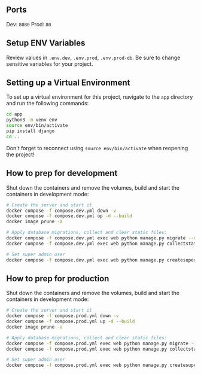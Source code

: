 ## Ports
Dev: `8080`
Prod: `80`
## Setup ENV Variables

Review values in `.env.dev`, `.env.prod`, `.env.prod-db`. Be sure to change sensitive variables for your project.

## Setting up a Virtual Environment

To set up a virtual environment for this project, navigate to the `app` directory and run the following commands:

```bash
cd app
python3 -m venv env
source env/bin/activate
pip install django
cd ..
```

Don't forget to reconnect using `source env/bin/activate` when reopening the project!

## How to prep for development

Shut down the containers and remove the volumes, build and start the containers in development mode:

```bash
# Create the server and start it
docker compose -f compose.dev.yml down -v
docker compose -f compose.dev.yml up -d --build
docker image prune -a

# Apply database migrations, collect and clear static files:
docker compose -f compose.dev.yml exec web python manage.py migrate --noinput
docker compose -f compose.dev.yml exec web python manage.py collectstatic --no-input --clear

# Set super admin user
docker compose -f compose.dev.yml exec web python manage.py createsuperuser
```

## How to prep for production

Shut down the containers and remove the volumes, build and start the containers in development mode:

```bash
# Create the server and start it
docker compose -f compose.prod.yml down -v
docker compose -f compose.prod.yml up -d --build
docker image prune -a

# Apply database migrations, collect and clear static files:
docker compose -f compose.prod.yml exec web python manage.py migrate --noinput
docker compose -f compose.prod.yml exec web python manage.py collectstatic --no-input --clear

# Set super admin user
docker compose -f compose.prod.yml exec web python manage.py createsuperuser
```